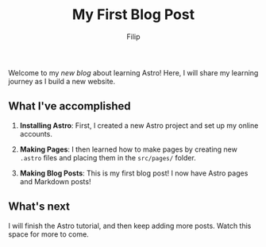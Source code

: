 ﻿---
title: "My First Blog Post"
pubDate: 2023-06-15
description: "This is the first post of my new Astro blog."
author: "Filip"
image:
    url: "https://docs.astro.build/assets/full-logo-light.png"
    alt: "The full Astro logo."
tags: ["astro", "blogging", "learning in public", "tip-top"]
---
Welcome to my _new blog_ about learning Astro! Here, I will share my learning journey as I build a new website.

## What I've accomplished

1. **Installing Astro**: First, I created a new Astro project and set up my online accounts.

2. **Making Pages**: I then learned how to make pages by creating new `.astro` files and placing them in the `src/pages/` folder.

3. **Making Blog Posts**: This is my first blog post! I now have Astro pages and Markdown posts!

## What's next

I will finish the Astro tutorial, and then keep adding more posts. Watch this space for more to come.